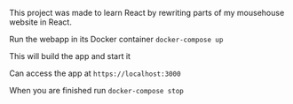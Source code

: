 This project was made to learn React by rewriting parts of my mousehouse website in React.

Run the webapp in its Docker container `docker-compose up`

This will build the app and start it

Can access the app at `https://localhost:3000`

When you are finished run `docker-compose stop`
